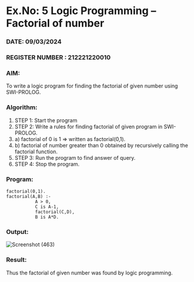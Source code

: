 # Ex.No: 5   Logic Programming – Factorial of number   
### DATE:  09/03/2024                                                                         
### REGISTER NUMBER : 212221220010 
### AIM: 
To  write  a logic program for finding the factorial of given number using SWI-PROLOG. 
### Algorithm:
1. STEP 1: Start the program
2. STEP 2:  Write a rules for finding factorial of given program in SWI-PROLOG.
3.   a)	factorial of 0 is 1 => written as factorial(0,1).
4.   b)	factorial of number greater than 0 obtained by recursively calling the factorial    function.
5. STEP 3: Run the program  to find answer of  query.
6. STEP 4: Stop the program.

### Program:


```
factorial(0,1).
factorial(A,B) :-  
           A > 0, 
           C is A-1,
           factorial(C,D),
           B is A*D.
```



### Output:

![Screenshot (463)](https://github.com/Dhivya-bharathi88/AI_Lab_2023-24/assets/128019999/55aceb17-fd8a-4298-bd0b-54e4d64b211d)




### Result:
Thus the factorial of given number was found by logic programming. 
